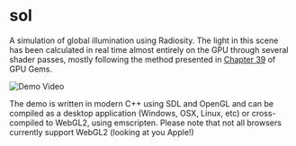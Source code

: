 # sol

A simulation of global illumination using Radiosity. The light in this scene has been
calculated in real time almost entirely on the GPU through several shader passes, mostly
following the method presented in [Chapter 39](https://developer.nvidia.com/gpugems/gpugems2/part-v-image-oriented-computing/chapter-39-global-illumination-using-progressive)
of GPU Gems.

![Demo Video](https://i.imgur.com/DTs8vpW.mp4")

The demo is written in modern C++ using SDL and OpenGL and can be compiled as a desktop application (Windows, OSX, Linux, etc)
or cross-compiled to WebGL2, using emscripten. Please note that not all browsers currently support WebGL2 (looking at you Apple!)
